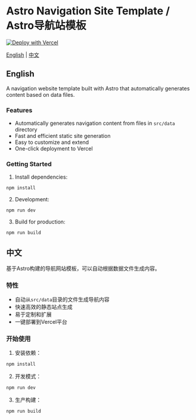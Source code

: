 # Astro Navigation Site Template / Astro导航站模板

[![Deploy with Vercel](https://vercel.com/button)](https://vercel.com/new/clone?repository-url=https://github.com/yourusername/fasttoolhub)

[English](#english) | [中文](#中文)

## English

A navigation website template built with Astro that automatically generates content based on data files.

### Features
- Automatically generates navigation content from files in `src/data` directory
- Fast and efficient static site generation
- Easy to customize and extend
- One-click deployment to Vercel

### Getting Started
1. Install dependencies:
```bash
npm install
```

2. Development:
```bash
npm run dev
```

3. Build for production:
```bash
npm run build
```

## 中文

基于Astro构建的导航网站模板，可以自动根据数据文件生成内容。

### 特性
- 自动从`src/data`目录的文件生成导航内容
- 快速高效的静态站点生成
- 易于定制和扩展
- 一键部署到Vercel平台

### 开始使用
1. 安装依赖：
```bash
npm install
```

2. 开发模式：
```bash
npm run dev
```

3. 生产构建：
```bash
npm run build
```